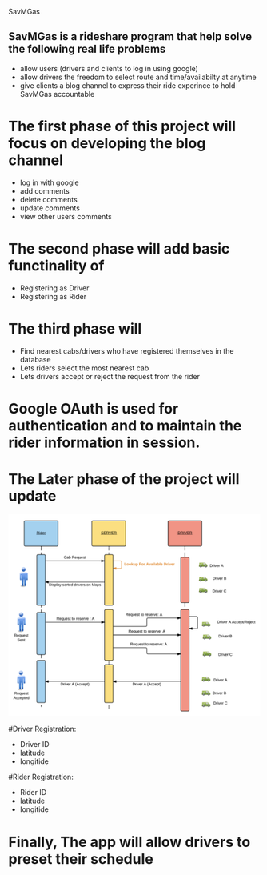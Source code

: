 SavMGas

## SavMGas is a rideshare program that help solve the following real life problems
- allow users (drivers and clients to log in using google)
- allow drivers the freedom to select route and time/availabilty at anytime
- give clients a blog channel to express their ride experince to hold SavMGas accountable

# The first phase of this project will focus on developing the blog channel
- log in with google
- add comments
- delete comments
- update comments
- view other users comments

# The second phase will add basic functinality of

- Registering as Driver
- Registering as Rider

# The third phase will

- Find nearest cabs/drivers who have registered themselves in the database
- Lets riders select the most nearest cab
- Lets drivers accept or reject the request from the rider


# Google OAuth is used for authentication and to maintain the rider information in session.

# The Later phase of the project will update

![alt text](./public/images/one1.png "Logo Title Text 1")

#Driver Registration:
- Driver ID
- latitude
- longitide

#Rider Registration:
- Rider ID
- latitude
- longitide

# Finally, The app will allow drivers to preset their schedule
